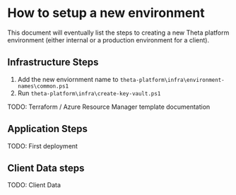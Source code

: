 # How to setup a new environment

This document will eventually list the steps to creating a new Theta platform environment (either internal or a production environment for a client).

## Infrastructure Steps

1. Add the new enviornment name to `theta-platform\infra\environment-names\common.ps1`
2. Run `theta-platform\infra\create-key-vault.ps1`

TODO: Terraform / Azure Resource Manager template documentation

## Application Steps

TODO: First deployment

## Client Data steps

TODO: Client Data
